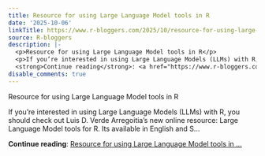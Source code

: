 ```yaml
---
title: Resource for using Large Language Model tools in R
date: '2025-10-06'
linkTitle: https://www.r-bloggers.com/2025/10/resource-for-using-large-language-model-tools-in-r/
source: R-bloggers
description: |-
  <p>Resource for using Large Language Model tools in R</p>
  <p>If you’re interested in using Large Language Models (LLMs) with R, you should check out Luis D. Verde Arregoitia’s new online resource: Large Language Model tools for R. Its available in English and S...</p>
  <strong>Continue reading</strong>: <a href="https://www.r-bloggers.com/2025/10/resource-for-using-large-language-model-tools-in-r/">Resource for using Large Language Model tools in ...
disable_comments: true
---
```

<p>Resource for using Large Language Model tools in R</p>
<p>If you’re interested in using Large Language Models (LLMs) with R, you should check out Luis D. Verde Arregoitia’s new online resource: Large Language Model tools for R. Its available in English and S...</p>
<strong>Continue reading</strong>: <a href="https://www.r-bloggers.com/2025/10/resource-for-using-large-language-model-tools-in-r/">Resource for using Large Language Model tools in ...